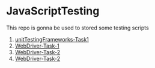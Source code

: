 # JavaScriptTesting
This repo is gonna be used to stored some testing scripts

1. [unitTestingFrameworks-Task1](./unitTestingFrameworks-Task1/README.md)
2. [WebDriver-Task-1](./WebDriver-Task-1/README.md)
3. [WebDriver-Task-2](./WebDriver-Task-2/README.md)
4. [WebDriver-Task-2](./WebDriver-Task-3/Readme.md)